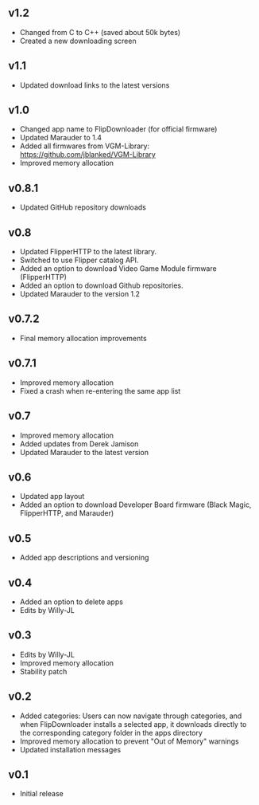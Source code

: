 ## v1.2
- Changed from C to C++ (saved about 50k bytes)
- Created a new downloading screen

## v1.1
- Updated download links to the latest versions

## v1.0
- Changed app name to FlipDownloader (for official firmware)
- Updated Marauder to 1.4
- Added all firmwares from VGM-Library: https://github.com/jblanked/VGM-Library
- Improved memory allocation

## v0.8.1
- Updated GitHub repository downloads

## v0.8
- Updated FlipperHTTP to the latest library.
- Switched to use Flipper catalog API.
- Added an option to download Video Game Module firmware (FlipperHTTP)
- Added an option to download Github repositories.
- Updated Marauder to the version 1.2

## v0.7.2
- Final memory allocation improvements

## v0.7.1
- Improved memory allocation
- Fixed a crash when re-entering the same app list  

## v0.7
- Improved memory allocation
- Added updates from Derek Jamison
- Updated Marauder to the latest version

## v0.6
- Updated app layout
- Added an option to download Developer Board firmware (Black Magic, FlipperHTTP, and Marauder)

## v0.5
- Added app descriptions and versioning

## v0.4
- Added an option to delete apps
- Edits by Willy-JL

## v0.3
- Edits by Willy-JL
- Improved memory allocation
- Stability patch

## v0.2
- Added categories: Users can now navigate through categories, and when FlipDownloader installs a selected app, it downloads directly to the corresponding category folder in the apps directory
- Improved memory allocation to prevent "Out of Memory" warnings
- Updated installation messages

## v0.1
- Initial release